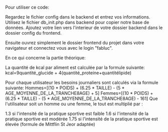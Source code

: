 Pour utiliser ce code:

Regardez le fichier config dans le backend et entrez vos informations. Utilisez le fichier db_init.php dans backend pour copier notre base de données. Ajoutez votre lien vers l'interieur de votre dossier backend dans le dossier config du frontend.

Ensuite ouvrez simplement le dossier frontend du projet dans votre navigateur et connectez vous avec le login "fabluc".

En ce qui concerne la partie théorique:

La quantité de kcal par aliment est calculée par la formule suivante: kcal=9quantité_glucide + 4(quantité_proteine+quantitélipide)

Pour chaque utilisateur les besoins journaliers sont calculés via la formule suivante: Hommes=[(10 * POIDS) + (6.25 * TAILLE) - (5 * AGE_MOYENNE_DE_LA_TRANCHE8AGE) + 5] Femmes=[(10 * POIDS) + (6.25 * TAILLE) - (5 * AGE_MOYENNE_DE_LA_TRANCHE8AGE) - 161] Que l'utilisateur soit un homme ou une femme, le tout est multiplié par :

1.3 si l'intensité de la pratique sportive est faible
1.6 si l'intensité de la pratique sportive est modérée
1.75 si l'intensité de la pratique sportive est élevée (formule de Mittflin St Jeor adaptée)